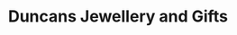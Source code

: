 ---
title: "Duncans Jewellery and Gifts"
url: /kirriemuir/duncans-jewellery-and-gifts/
shop: Schmuck
---